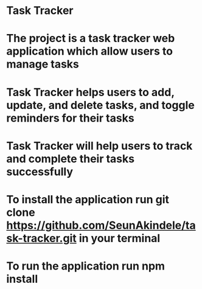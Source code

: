 # Task Tracker

# The project is a task tracker web application which allow users to manage tasks

# Task Tracker helps users to add, update, and delete tasks, and toggle reminders for their tasks

# Task Tracker will help users to track and complete their tasks successfully

# To install the application run git clone https://github.com/SeunAkindele/task-tracker.git in your terminal

# To run the application run npm install